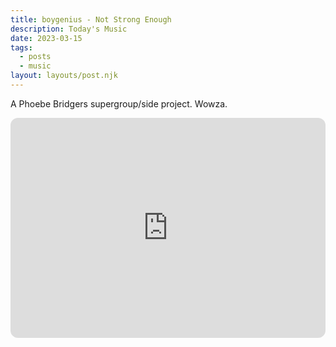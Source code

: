 ```yaml
---
title: boygenius - Not Strong Enough
description: Today's Music
date: 2023-03-15
tags:
  - posts
  - music
layout: layouts/post.njk
---
```


A Phoebe Bridgers supergroup/side project. Wowza.

<iframe style="border-radius:12px" src="https://open.spotify.com/embed/track/72GNW1xKoi5BAhMYAW6e7e?utm_source=generator" width="100%" height="352" frameBorder="0" allowfullscreen="" allow="autoplay; clipboard-write; encrypted-media; fullscreen; picture-in-picture" loading="lazy"></iframe>